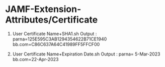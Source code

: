 # JAMF-Extension-Attributes/Certificate

1) User Certificate Name+SHA1.sh
  Output :
  parna=125E595C3AB1294354622B71CE1940 
  bb.com=C86C637A64C41989FF5FFCF00

3) User Certificate Name+Expiration Date.sh
  Output :
    parna= 5-Mar-2023
    bb.com=22-Apr-2023
